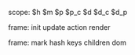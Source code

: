 
scope:
        $h
        $m
        $p
        $p_c
        $d
        $d_c
        $d_p
        
frame:
        init
        update
        action
        render


frame:
        mark
        hash
        keys
        children
        dom
